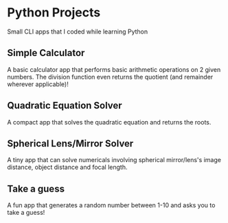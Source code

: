 # Python Projects

Small CLI apps that I coded while learning Python

## Simple Calculator
A basic calculator app that performs basic arithmetic operations on 2 given numbers. The division function even returns the quotient (and remainder wherever applicable)!

## Quadratic Equation Solver
A compact app that solves the quadratic equation and returns the roots.

## Spherical Lens/Mirror Solver
A tiny app that can solve numericals involving spherical mirror/lens's image distance, object distance and focal length.

## Take a guess
A fun app that generates a random number between 1-10 and asks you to take a guess!